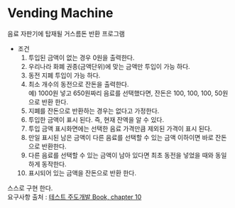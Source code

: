 # Vending Machine

음료 자판기에 탑재될 거스름돈 반환 프로그램
- 조건
    1) 투입된 금액이 없는 경우 0원을 출력한다.
    2) 우리나라 화폐 권종(금액단위)에 맞는 금액만 투입이 가능 하다.
    3) 동전  지폐 투입이 가능 하다.
    4) 최소 개수의 동전으로 잔돈을 출력한다. <br>
        예) 1000원 넣고 650원짜리 음료를 선택했다면, 잔돈은 100, 100, 100, 50원으로 반환 한다.
    5) 지폐를 잔돈으로 반환하는 경우는 없다고 가정한다. <br>
    6) 투입한 금액이 표시 된다. 즉, 현재 잔액을 알 수 있다. 
    7) 투입 금액 표시화면에는 선택한 음료 가격만큼 제외된 가격이 표시 된다.
    8) 만일 표시된 남은 금액이 다른 음료를 선택할 수 있는 금액 이하이면 바로 잔돈으로 반환한다.
    9) 다른 음료를 선택할 수 있는 금액이 남아 있다면 최초 동전을 넣었을 때와 동일하게 동작한다.
    10) 표시되어 있는 금액을 잔돈으로 반환 한다.
    
    
    
스스로 구현 한다. <br>
요구사항 출처 : [테스트 주도개발 Book, chapter 10](https://m.search.naver.com/search.naver?query=%EA%B3%A0%ED%92%88%EC%A7%88+%EC%BE%8C%EC%86%8D%EA%B0%9C%EB%B0%9C%EC%9D%84+%EC%9C%84%ED%95%9C+tdd+%EC%8B%A4%EC%B2%9C%EB%B2%95%EA%B3%BC+%EB%8F%84%EA%B5%AC&sm=mtb_sug.top&where=m&oquery=%EB%AF%B8%EC%84%B8%EB%A8%BC%EC%A7%80&tqi=T03JBwpySDsssZRzbelssssssoo-154720&qdt=0&acq=tdd+%EC%8B%A4%EC%B2%9C%E3%85%82&acr=1#api=%3F_lp_type%3Dcm%26col_prs%3Dcsa%26format%3Dtext%26nqx_theme%3D%257B%2B%2522theme%2522%253A%257B%2522main%2522%253A%257B%2522name%2522%253A%2522book_info%2522%252C%2522os%2522%253A6291557%252C%2522pkid%2522%253A20000%257D%257D%2B%257D%26query%3D%25EA%25B3%25A0%25ED%2592%2588%25EC%25A7%2588%2B%25EC%25BE%258C%25EC%2586%258D%25EA%25B0%259C%25EB%25B0%259C%25EC%259D%2584%2B%25EC%259C%2584%25ED%2595%259C%2Btdd%2B%25EC%258B%25A4%25EC%25B2%259C%25EB%25B2%2595%25EA%25B3%25BC%2B%25EB%258F%2584%25EA%25B5%25AC%26sm%3Digr_brg%26tab%3Dinfo%26tab_prs%3Dcsa%26where%3Dbridge&_lp_type=cm)
 
